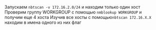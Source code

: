 Запускаем ```nbtscan -v 172.16.2.0/24``` и находим только один хост
Проверим группу WORKGROUP с помощью  ```nmblookup WORKGROUP``` и получим еще 4 хоста
Изучив все хосты с помощью```nbtscan 172.16.X.X``` находим в имена одного из них флаг
